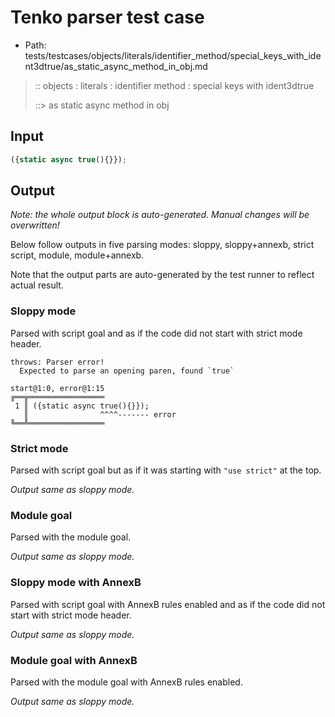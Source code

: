 # Tenko parser test case

- Path: tests/testcases/objects/literals/identifier_method/special_keys_with_ident3dtrue/as_static_async_method_in_obj.md

> :: objects : literals : identifier method : special keys with ident3dtrue
>
> ::> as static async method in obj

## Input

`````js
({static async true(){}});
`````

## Output

_Note: the whole output block is auto-generated. Manual changes will be overwritten!_

Below follow outputs in five parsing modes: sloppy, sloppy+annexb, strict script, module, module+annexb.

Note that the output parts are auto-generated by the test runner to reflect actual result.

### Sloppy mode

Parsed with script goal and as if the code did not start with strict mode header.

`````
throws: Parser error!
  Expected to parse an opening paren, found `true`

start@1:0, error@1:15
╔══╦═════════════════
 1 ║ ({static async true(){}});
   ║                ^^^^------- error
╚══╩═════════════════

`````

### Strict mode

Parsed with script goal but as if it was starting with `"use strict"` at the top.

_Output same as sloppy mode._

### Module goal

Parsed with the module goal.

_Output same as sloppy mode._

### Sloppy mode with AnnexB

Parsed with script goal with AnnexB rules enabled and as if the code did not start with strict mode header.

_Output same as sloppy mode._

### Module goal with AnnexB

Parsed with the module goal with AnnexB rules enabled.

_Output same as sloppy mode._

